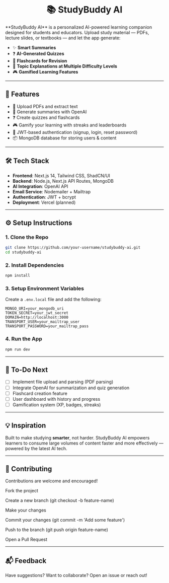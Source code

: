 <h1 align="center">📚 StudyBuddy AI</h1>
**StudyBuddy AI** is a personalized AI-powered learning companion designed for students and educators. Upload study material — PDFs, lecture slides, or textbooks — and let the app generate:

- ✨ **Smart Summaries**
- ❓ **AI-Generated Quizzes**
- 📌 **Flashcards for Revision**
- 🧠 **Topic Explanations at Multiple Difficulty Levels**
- 🎮 **Gamified Learning Features**

---

## 🚀 Features

- 🧾 Upload PDFs and extract text
- 🧠 Generate summaries with OpenAI
- ❓ Create quizzes and flashcards
- 🎮 Gamify your learning with streaks and leaderboards
- 🔐 JWT-based authentication (signup, login, reset password)
- 📦 MongoDB database for storing users & content

---

## 🛠️ Tech Stack

- **Frontend**: Next.js 14, Tailwind CSS, ShadCN/UI
- **Backend**: Node.js, Next.js API Routes, MongoDB
- **AI Integration**: OpenAI API
- **Email Service**: Nodemailer + Mailtrap
- **Authentication**: JWT + bcrypt
- **Deployment**: Vercel (planned)

---

## ⚙️ Setup Instructions

### 1. Clone the Repo
```bash
git clone https://github.com/your-username/studybuddy-ai.git
cd studybuddy-ai
````

### 2. Install Dependencies

```bash
npm install
```

### 3. Setup Environment Variables

Create a `.env.local` file and add the following:

```env
MONGO_URI=your_mongodb_uri
TOKEN_SECRET=your_jwt_secret
DOMAIN=http://localhost:3000
TRANSPORT_USER=your_mailtrap_user
TRANSPORT_PASSWORD=your_mailtrap_pass
```

### 4. Run the App

```bash
npm run dev
```

---

## 📌 To-Do Next

* [ ] Implement file upload and parsing (PDF parsing)
* [ ] Integrate OpenAI for summarization and quiz generation
* [ ] Flashcard creation feature
* [ ] User dashboard with history and progress
* [ ] Gamification system (XP, badges, streaks)

---

## 💡 Inspiration

Built to make studying **smarter**, not harder. StudyBuddy AI empowers learners to consume large volumes of content faster and more effectively — powered by the latest AI tech.

---

## 🤝 Contributing

Contributions are welcome and encouraged!

Fork the project

Create a new branch (git checkout -b feature-name)

Make your changes

Commit your changes (git commit -m 'Add some feature')

Push to the branch (git push origin feature-name)

Open a Pull Request

---

## 📬 Feedback

Have suggestions? Want to collaborate? Open an issue or reach out!